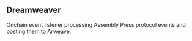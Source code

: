 ## Dreamweaver

Onchain event listener processing Assembly Press protocol events and posting them to Arweave.
